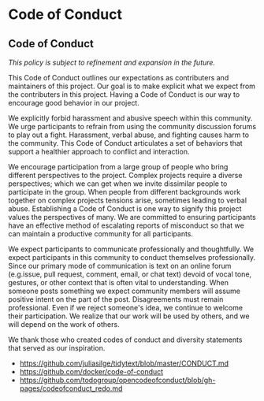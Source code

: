 Code of Conduct
================

## Code of Conduct

*This policy is subject to refinement and expansion in the future.*

This Code of Conduct outlines our expectations as contributers and
maintainers of this project. Our goal is to make explicit what we expect
from the contributers in this project. Having a Code of Conduct is our
way to encourage good behavior in our project.

We explicitly forbid harassment and abusive speech within this
community. We urge participants to refrain from using the community
discussion forums to play out a fight. Harassment, verbal abuse, and
fighting causes harm to the community. This Code of Conduct articulates
a set of behaviors that support a healthier approach to conflict and
interaction.

We encourage participation from a large group of people who bring
different perspectives to the project. Complex projects require a
diverse perspectives; which we can get when we invite dissimilar people
to participate in the group. When people from different backgrounds work
together on complex projects tensions arise, sometimes leading to verbal
abuse. Establishing a Code of Conduct is one way to signify this project
values the perspectives of many. We are committed to ensuring
participants have an effective method of escalating reports of
misconduct so that we can maintain a productive community for all
participants.

We expect participants to communicate professionally and thoughtfully.
We expect participants in this community to conduct themselves
professionally. Since our primary mode of communication is text on an
online forum (e.g.issue, pull request, comment, email, or chat text)
devoid of vocal tone, gestures, or other context that is often vital to
understanding. When someone posts something we expect community members
will assume positive intent on the part of the post. Disagreements must
remain professional. Even if we reject someone's idea, we continue to
welcome their participation. We realize that our work will be used by
others, and we will depend on the work of others.

We thank those who created codes of conduct and diversity statements
that served as our
    inspiration.

  - <https://github.com/juliasilge/tidytext/blob/master/CONDUCT.md>
  - <https://github.com/docker/code-of-conduct>
  - <https://github.com/todogroup/opencodeofconduct/blob/gh-pages/codeofconduct_redo.md>
